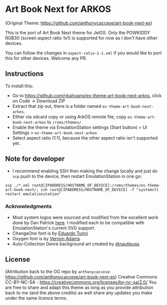 # Art Book Next for ARKOS

(Original Theme: https://github.com/anthonycaccese/art-book-next-es)

This is the port of Art Book Next theme for JelOS. Only the POWKIDDY RGB30 (screen aspect ratio 1x1) is supported for now as I don't have other devices.

You can follow the changes in `aspect-ratio-1-1.xml` if you would like to port this for other devices. Welcome any PR.

## Instructions

To install this:
- Go to https://github.com/nkahoang/es-theme-art-book-next-arkos, click on Code -> Download ZIP
- Extract that zip out, there is a folder named `es-theme-art-book-next-arkos`.
- Either via sdcard copy or using ArkOS remote file, copy `es-theme-art-book-next-arkos` to `/roms/themes/`
- Enable the theme via EmulationStation settings (Start button) > UI Settings > `es-theme-art-book-next-arkos`
- Select aspect ratio (1:1), because the other aspect ratio isn't supported yet.

## Note for developer

- I recommend enabling SSH then making the change locally and just do `scp` push to the device, then restart EmulationStation in one go:
```
scp ./*.xml root@[IPADDRESS/HOSTNAME_OF_DEVICE]:/roms/themes/es-theme-art-book-next/; ssh root@[IPADDRESS/HOSTNAME_OF_DEVICE] -f "systemctl restart emulationstation"
```

### **Acknowledgments**
* Most system logos were sourced and modified from the excellent work done by Dan Patrick [here](https://archive.org/details/console-logos-professionally-redrawn-plus-official-versions).  I modified each to be compatible with EmulationStation's current SVG support.
* ChangaOne font is by [Eduardo Tunni](https://www.fontsquirrel.com/fonts/changa)
* Oxygen font is by [Vernon Adams](https://www.fontsquirrel.com/fonts/oxygen)
* Auto-Collection Genre background art created by [@nautipuss](https://github.com/nautipuss)

## **License**
(Attribution back to the OG repo by `anthonycaccese`: https://github.com/anthonycaccese/art-book-next-es)
Creative Commons CC-BY-NC-SA - https://creativecommons.org/licenses/by-nc-sa/2.0/
You are free to share and adapt this theme as long as you provide attribution back to me (and the above credits) as well share any updates you make under the same licence terms.
